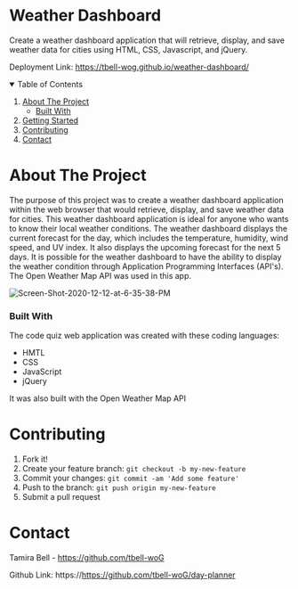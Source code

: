 # Weather Dashboard

Create a weather dashboard application that will retrieve, display, and save weather data for cities using HTML, CSS, Javascript, and jQuery.

Deployment Link: https://tbell-wog.github.io/weather-dashboard/


<!-- TABLE OF CONTENTS -->
<details open="open">
  <summary>Table of Contents</summary>
  <ol>
    <li>
      <a href="about-the-project">About The Project</a>
      <ul>
        <li><a href="built-with">Built With</a></li>
      </ul>
    </li>
    <li><a href="getting-started">Getting Started</a></li>
    <li><a href="contributing">Contributing</a></li>
    <li><a href="contact">Contact</a></li>
  </ol>

# About The Project
The purpose of this project was to create a weather dashboard application within the web browser that would retrieve, display, and save weather data for cities. This weather dashboard application is ideal for anyone who wants to know their local weather conditions. The weather dashboard displays the current forecast for the day, which includes the temperature, humidity, wind speed, and UV index. It also displays the upcoming forecast for the next 5 days. It is possible for the weather dashboard to have the ability to display the weather condition through Application Programming Interfaces (API's). The Open Weather Map API was used in this app. 

<img src="https://i.ibb.co/hWtvDNJ/Screen-Shot-2020-12-12-at-6-35-38-PM.png" alt="Screen-Shot-2020-12-12-at-6-35-38-PM" border="0">

### Built With
The code quiz web application was created with these coding languages:
* HMTL
* CSS
* JavaScript
* jQuery

It was also built with the Open Weather Map API

# Contributing
1. Fork it!
2. Create your feature branch: `git checkout -b my-new-feature`
3. Commit your changes: `git commit -am 'Add some feature'`
4. Push to the branch: `git push origin my-new-feature`
5. Submit a pull request

# Contact

Tamira Bell - https://github.com/tbell-woG

Github Link: https://https://github.com/tbell-woG/day-planner